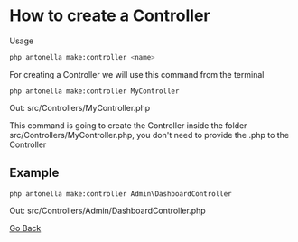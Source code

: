 # How to create a Controller

Usage

```bash
php antonella make:controller <name>
```

For creating a Controller we will use this command from the terminal

`php antonella make:controller MyController`

Out: src/Controllers/MyController.php

This command is going to create the Controller inside the folder src/Controllers/MyController.php, you don't need
to provide the .php to the Controller

## Example

`php antonella make:controller Admin\DashboardController`

Out: src/Controllers/Admin/DashboardController.php

[Go Back](https://github.com/cehojac/antonella-framework-for-wp/tree/2.0/docs/2.0/en-EN/readme.md)

